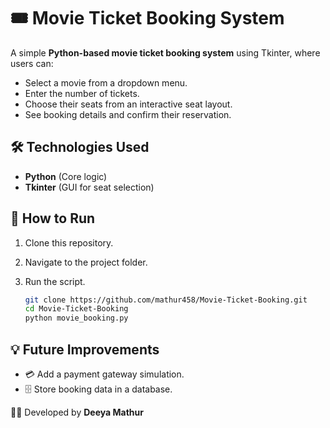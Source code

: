 # 🎟️ Movie Ticket Booking System

A simple **Python-based movie ticket booking system** using Tkinter, where users can:
- Select a movie from a dropdown menu.
- Enter the number of tickets.
- Choose their seats from an interactive seat layout.
- See booking details and confirm their reservation.

## 🛠️ Technologies Used
- **Python** (Core logic)
- **Tkinter** (GUI for seat selection)

## 🚀 How to Run
1. Clone this repository.
2. Navigate to the project folder.
3. Run the script.

   ```bash
   git clone https://github.com/mathur458/Movie-Ticket-Booking.git
   cd Movie-Ticket-Booking
   python movie_booking.py
   ```

## 💡 Future Improvements
- 💳 Add a payment gateway simulation.
- 🗄️ Store booking data in a database.

👩‍💻 Developed by **Deeya Mathur**
